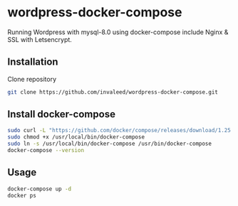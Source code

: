 # wordpress-docker-compose

Running Wordpress with mysql-8.0 using docker-compose include Nginx & SSL with Letsencrypt.

## Installation

Clone repository

```bash
git clone https://github.com/invaleed/wordpress-docker-compose.git
```

## Install docker-compose

```bash
sudo curl -L "https://github.com/docker/compose/releases/download/1.25.4/docker-compose-$(uname -s)-$(uname -m)" -o /usr/local/bin/docker-compose
sudo chmod +x /usr/local/bin/docker-compose
sudo ln -s /usr/local/bin/docker-compose /usr/bin/docker-compose
docker-compose --version
```

## Usage

```bash
docker-compose up -d
docker ps

```

